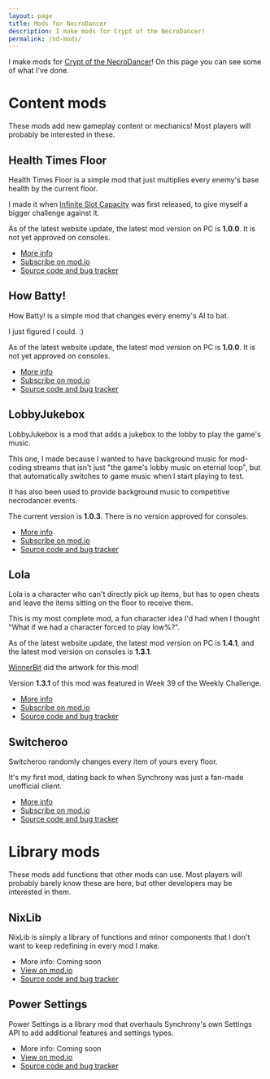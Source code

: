 ```yaml
---
layout: page
title: Mods for NecroDancer
description: I make mods for Crypt of the NecroDancer!
permalink: /nd-mods/
---
```


I make mods for [Crypt of the NecroDancer](https://store.steampowered.com/app/247080/Crypt_of_the_NecroDancer/)! On this page you can see some of what I've done.


# Content mods
These mods add new gameplay content or mechanics! Most players will probably be interested in these.

## Health Times Floor
Health Times Floor is a simple mod that just multiplies every enemy's base health by the current floor.

I made it when [Infinite Slot Capacity](https://mod.io/g/crypt/m/infiniteslotcapacity) was first released, to give myself a bigger challenge against it.

As of the latest website update, the latest mod version on PC is **1.0.0**. It is not yet approved on consoles.

- [More info](HTF/index.md)
- [Subscribe on mod.io](https://mod.io/g/crypt/m/htf)
- [Source code and bug tracker](https://github.com/Nixill/Synchrony-HTF)

## How Batty!
How Batty! is a simple mod that changes every enemy's AI to bat.

I just figured I could. :)

As of the latest website update, the latest mod version on PC is **1.0.0**. It is not yet approved on consoles.

- [More info](HowBatty/index.md)
- [Subscribe on mod.io](https://mod.io/g/crypt/m/howbatty)
- [Source code and bug tracker](https://github.com/Nixill/Synchrony-HowBatty)

## LobbyJukebox
LobbyJukebox is a mod that adds a jukebox to the lobby to play the game's music.

This one, I made because I wanted to have background music for mod-coding streams that isn't just "the game's lobby music on eternal loop", but that automatically switches to game music when I start playing to test.

It has also been used to provide background music to competitive necrodancer events.

The current version is **1.0.3**. There is no version approved for consoles.

- [More info](LobbyJukebox/index.md)
- [Subscribe on mod.io](https://mod.io/g/crypt/m/lobbyjukebox)
- [Source code and bug tracker](https://github.com/Nixill/Synchrony-LobbyJukebox)

## Lola
Lola is a character who can't directly pick up items, but has to open chests and leave the items sitting on the floor to receive them.

This is my most complete mod, a fun character idea I'd had when I thought "What if we had a character forced to play low%?".

As of the latest website update, the latest mod version on PC is **1.4.1**, and the latest mod version on consoles is **1.3.1**.

[WinnerBit](https://bsky.app/profile/twistbit.cc) did the artwork for this mod!

Version **1.3.1** of this mod was featured in Week 39 of the Weekly Challenge.

- [More info](Lola/index.md)
- [Subscribe on mod.io](https://mod.io/g/crypt/m/lola)
- [Source code and bug tracker](https://github.com/Nixill/Synchrony-Lola)

## Switcheroo
Switcheroo randomly changes every item of yours every floor.

It's my first mod, dating back to when Synchrony was just a fan-made unofficial client.

- [More info](./Switcheroo)
- [Subscribe on mod.io](https://mod.io/g/crypt/m/switcheroo)
- [Source code and bug tracker](https://github.com/Nixill/Synchrony-Switcheroo)


# Library mods
These mods add functions that other mods can use. Most players will probably barely know these are here, but other developers may be interested in them.

## NixLib
NixLib is simply a library of functions and minor components that I don't want to keep redefining in every mod I make.

<!-- - [More info](./NixLib) -->
- More info: Coming soon
- [View on mod.io](https://mod.io/g/crypt/m/nixlib)
- [Source code and bug tracker](https://github.com/Nixill/Synchrony-NixLib)

## Power Settings
Power Settings is a library mod that overhauls Synchrony's own Settings API to add additional features and settings types.

<!-- - [More info](./PowerSettings) -->
- More info: Coming soon
- [View on mod.io](https://mod.io/g/crypt/m/powersettings)
- [Source code and bug tracker](https://github.com/Nixill/Synchrony-PowerSettings)